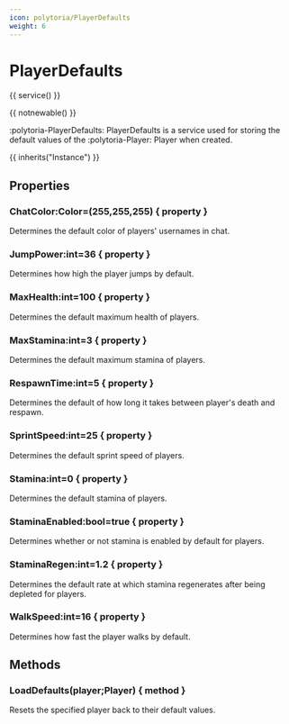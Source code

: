 ```yaml
---
icon: polytoria/PlayerDefaults
weight: 6
---
```


# PlayerDefaults

{{ service() }}

{{ notnewable() }}

:polytoria-PlayerDefaults: PlayerDefaults is a service used for storing the default values of the :polytoria-Player: Player when created.

{{ inherits("Instance") }}

## Properties

### ChatColor:Color=(255,255,255) { property }

Determines the default color of players' usernames in chat.

### JumpPower:int=36 { property }

Determines how high the player jumps by default.

### MaxHealth:int=100 { property }

Determines the default maximum health of players.

### MaxStamina:int=3 { property }

Determines the default maximum stamina of players.

### RespawnTime:int=5 { property }

Determines the default of how long it takes between player's death and respawn.

### SprintSpeed:int=25 { property }

Determines the default sprint speed of players.

### Stamina:int=0 { property }

Determines the default stamina of players.

### StaminaEnabled:bool=true { property }

Determines whether or not stamina is enabled by default for players.

### StaminaRegen:int=1.2 { property }

Determines the default rate at which stamina regenerates after being depleted for players.

### WalkSpeed:int=16 { property }

Determines how fast the player walks by default.

## Methods

### LoadDefaults(player;Player) { method }

Resets the specified player back to their default values.
